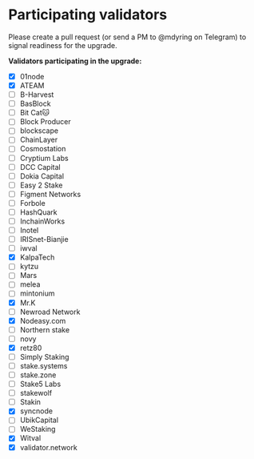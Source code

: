 # Participating validators

Please create a pull request (or send a PM to @mdyring on Telegram) to signal readiness for the upgrade.

**Validators participating in the upgrade:**
* [x] 01node
* [x] ATEAM
* [ ] B-Harvest
* [ ] BasBlock
* [ ] Bit Cat🐱
* [ ] Block Producer
* [ ] blockscape
* [ ] ChainLayer
* [ ] Cosmostation
* [ ] Cryptium Labs
* [ ] DCC Capital
* [ ] Dokia Capital
* [ ] Easy 2 Stake
* [ ] Figment Networks
* [ ] Forbole
* [ ] HashQuark
* [ ] InchainWorks
* [ ] Inotel
* [ ] IRISnet-Bianjie
* [ ] iwval
* [x] KalpaTech
* [ ] kytzu
* [ ] Mars
* [ ] melea
* [ ] mintonium
* [x] Mr.K
* [ ] Newroad Network
* [x] Nodeasy.com
* [ ] Northern stake
* [ ] novy
* [x] retz80
* [ ] Simply Staking
* [ ] stake.systems
* [ ] stake.zone
* [ ] Stake5 Labs
* [ ] stakewolf
* [ ] Stakin
* [x] syncnode
* [ ] UbikCapital
* [ ] WeStaking
* [x] Witval
* [x] validator.network